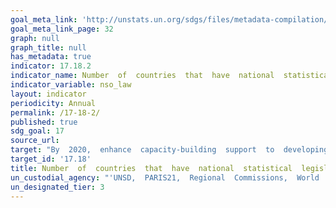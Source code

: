 ```yaml
---
goal_meta_link: 'http://unstats.un.org/sdgs/files/metadata-compilation/Metadata-Goal-17.pdf'
goal_meta_link_page: 32
graph: null
graph_title: null
has_metadata: true
indicator: 17.18.2
indicator_name: Number  of  countries  that  have  national  statistical  legislation  that  complies  with  the  Fundamental  Principles  of  Official  statistics
indicator_variable: nso_law
layout: indicator
periodicity: Annual
permalink: /17-18-2/
published: true
sdg_goal: 17
source_url: 
target: "By  2020,  enhance  capacity-building  support  to  developing  countries,  including  for  least  developed  countries  and  small  island  developing  States,  to  increase  significantly  the  availability  of  high-quality,  timely  and  reliable  data  disaggregated  by  income,  gender,  age,  race,  ethnicity,  migratory  status,  disability,  geographic  location  and  other  characteristics  relevant  in  national  contexts."
target_id: '17.18'
title: Number  of  countries  that  have  national  statistical  legislation  that  complies  with  the  Fundamental  Principles  of  Official  statistics
un_custodial_agency: "'UNSD,  PARIS21,  Regional  Commissions,  World  Bank'"
un_designated_tier: 3
---
```

